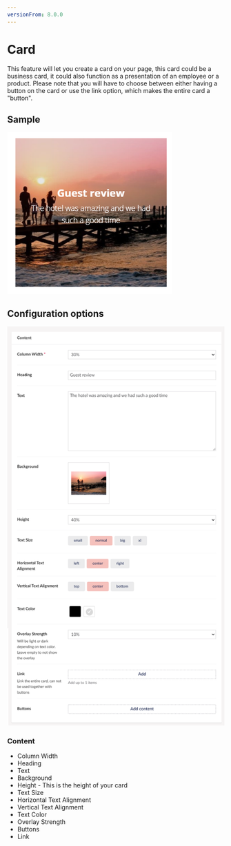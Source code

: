 ```yaml
---
versionFrom: 8.0.0
---
```


# Card

This feature will let you create a card on your page, this card could be a business card, it could also function as a presentation of an employee or a product.
Please note that you will have to choose between either having a button on the card or use the link option, which makes the entire card a "button".

## Sample

![Card Frontend](images/Card-front.png)

## Configuration options

![Card Backoffice part 1 ](images/Card-back.png)

### Content
- Column Width
- Heading
- Text
- Background
- Height - This is the height of your card
- Text Size
- Horizontal Text Alignment
- Vertical Text Alignment
- Text Color
- Overlay Strength
- Buttons
- Link